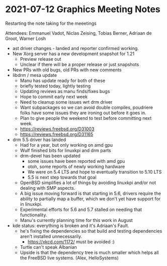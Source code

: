 # 2021-07-12 Graphics Meeting Notes

Restarting the note taking for the meeetings

Attendees: Emmanuel Vadot, Niclas Zeising, Tobias Berner, Adriaan de Groot, Warner Losh

- ast driver changes - landed and reporter confirmed working.
- New Xorg server has a new development snapshot for 1.21
  - Preview release out
  - Unclear if there will be a proper release or just snapshots
- New PRs with old bugs, old PRs with new comments
- libdrm / mesa update
  - Manu has update ready for both of these
  - briefly tested today, lightly testing
  - Updating reviews as manu finds/fixes bugs
  - Hope to commit early next week
  - Need to cleanup some issues wrt drm driver
  - Want subpackages so we can avoid double compiles, poudriere folks have some issues they are ironing out before it goes in.
  - Plan to give people the weekend to test before committing next week.
  - https://reviews.freebsd.org/D31003
  - https://reviews.freebsd.org/D31165
- drm 5.5 driver has landed
  - Had for a year, but only working on amd gpu
  - Wulf finished bits for linuxkpi and drm parts
  - drm-devel has been updated
    - some issues have been reported with amd gpu
    - otoh, some reports of newly working hardware
    - We were on 5.4 LTS and hope to eventually transition to 5.10 LTS
    - 5.5 is next step towards that goal
  - OpenBSD simplifies a lot of things by avoiding linuxkpi and/or not dealing with SMP aspects.
  - A big issue moving forward is that starting in 5.6, drivers require the ability to partially map a buffer, which we don't yet have support for in linuxkpi.
  - Experimental efforts for 5.6 and 5.7 stalled on needing that functionality.
  - Manu's currently planning time for this work in August
- kde status: everything is broken and it's Adriaan's Fault.
  - he's fixing the dependencies so that build and testing dependencies aren't installed unnecessarily.
    - https://xkcd.com/1172/ must be avoided :)
  - Turtle can't speak Albanian
  - Upside is that the dependency tree is much smaller which helps all the FreeBSD live systems. (Alex, HelloSystems)
  
